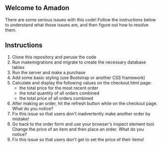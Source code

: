 ## Welcome to Amadon
There are some serious issues with this code! Follow the instructions below to understand what those issues are, and then figure out how to resolve them.

Instructions
------------

1. Clone this repository and peruse the code
2. Run makemigrations and migrate to create the necessary database tables
3. Run the server and make a purchase
4. Add some basic styling (use Bootstrap or another CSS framework)
5. Calculate and display the following values on the checkout.html page:
    - the total price for the most recent order
    - the total quantity of all orders combined
    - the total price of all orders combined
6. After making an order, hit the refresh button while on the checkout page. What do you notice?
7. Fix this issue so that users don't inadvertently make another order by mistake!
8. Go back to the order form and use your browser's inspect element tool. Change the price of an item and then place an order. What do you notice?
9. Fix this issue so that users don't get to set the price of their items!
